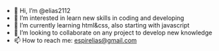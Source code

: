 - 👋 Hi, I’m @elias2112
- 👀 I’m interested in learn new skills in coding and developing
- 🌱 I’m currently learning html&css, also starting with javascript
- 💞️ I’m looking to collaborate on any project to develop new knowledge
- 📫 How to reach me: espirelias@gmail.com

<!---
elias2112/elias2112 is a ✨ special ✨ repository because its `README.md` (this file) appears on your GitHub profile.
You can click the Preview link to take a look at your changes.
--->
